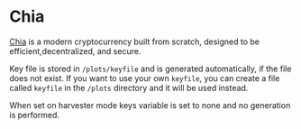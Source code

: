 # Chia

[Chia](https://www.chia.net/) is a modern cryptocurrency built from scratch, designed to be efficient,decentralized, and secure.

Key file is stored in `/plots/keyfile` and is generated automatically, if the file does not exist.
If you want to use your own `keyfile`, you can create a file called `keyfile` in the `/plots` directory
and it will be used instead.

When set on harvester mode keys variable is set to none and no generation is performed.
